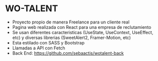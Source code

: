 # WO-TALENT

- Proyecto propio de manera Freelance para un cliente real
- Pagina web realizada con React para una empresa de reclutamiento
- Se usan diferentes caracteristicas (UseState, UseContext, UseEffect, etc) y diversas librerias (SweetAlert2, Framer-Motion, etc)
- Esta estilado con SASS y Bootstrap
- Llamadas a API con Fetch
- Back End: https://github.com/sebaactis/wotalent-back
